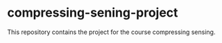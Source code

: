# compressing-sening-project
This repository contains the project for the course compressing sensing. 
